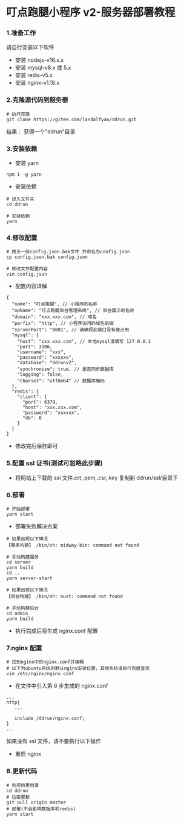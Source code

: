 # 叮点跑腿小程序 v2-服务器部署教程

### 1.准备工作

请自行安装以下软件

- 安装 nodejs-v16.x.x
- 安装 mysql-v8.x 或 5.x
- 安装 redis-v5.x
- 安装 nginx-v1.18.x

### 2.克隆源代码到服务器

```
# 执行克隆
git clone https://gitee.com/landalfyao/ddrun.git
```

结果：
获得一个"ddrun"目录

### 3.安装依赖

- 安装 yarn

```
npm i -g yarn
```

- 安装依赖

```
# 进入文件夹
cd ddrun

# 安装依赖
yarn
```

### 4.修改配置

```
# 拷贝一份config.json.bak文件 并命名为config.json
cp config.json.bak config.json

# 修改文件配置内容
vim config.json

```

- 配置内容详解

```
{
  "name": "叮点跑腿", // 小程序的名称
  "opName": "叮点跑腿后台管理系统", // 后台展示的名称
  "domain": "xxx.xxx.com", // 域名
  "perfix": "http", // 小程序访问的域名前缀
  "serverPort": "8001", // 请确保此端口没有被占用
  "mysql": {
    "host": "xxx.xxx.com", // 本地mysql请填写 127.0.0.1
    "port": 3306,
    "username": "xxx",
    "password": "xxxxxx",
    "database": "ddrunv2",
    "synchronize": true, // 是否同步数据库
    "logging": false,
    "charset": "utf8mb4" // 数据库编码
  },
  "redis": {
    "client": {
      "port": 6379,
      "host": "xxx.xxx.com",
      "password": "xxxxxx",
      "db": 0
    }
  }
}

```

- 修改完后保存即可

### 5.配置 ssl 证书(测试可忽略此步骤)

- 将网站上下载的 ssl 文件.crt,.pem,.csr,.key 复制到 ddrun/ssl/目录下

### 6.部署

```
# 开始部署
yarn start

```

- 部署失败解决方案

```
# 如果出现以下情况
【服务构建】 /bin/sh: midway-bin: command not found

# 手动构建服务
cd server
yarn build
cd ..
yarn server-start
```

```
# 如果出现以下情况
【后台构建】 /bin/sh: nuxt: command not found

# 手动构建后台
cd admin
yarn build
```

- 执行完成后将生成 nginx.conf 配置

### 7.nginx 配置

```
# 找到nginx中的nginx.conf并编辑
# 以下为ubuntu系统的默认nginx安装位置，其他系统请自行百度查找
vim /etc/nginx/nginx.conf

```

- 在文件中引入第 6 步生成的 nginx.conf

```
...
http{
   ...

   include /ddrun/nginx.conf;
}
...
```

如果没有 ssl 文件，请不要执行以下操作

- 重启 nginx

### 8.更新代码

```
# 到项目更目录
cd ddrun
# 拉取更新
git pull origin master
# 部署(不会影响数据库和redis)
yarn start
```
